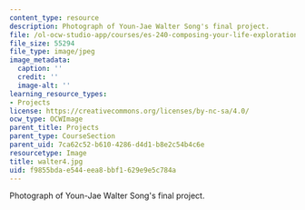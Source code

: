 ```yaml
---
content_type: resource
description: Photograph of Youn-Jae Walter Song's final project.
file: /ol-ocw-studio-app/courses/es-240-composing-your-life-exploration-of-self-through-visual-arts-and-writing-spring-2006/f9855bdae544eea8bbf1629e9e5c784a_walter4.jpg
file_size: 55294
file_type: image/jpeg
image_metadata:
  caption: ''
  credit: ''
  image-alt: ''
learning_resource_types:
- Projects
license: https://creativecommons.org/licenses/by-nc-sa/4.0/
ocw_type: OCWImage
parent_title: Projects
parent_type: CourseSection
parent_uid: 7ca62c52-b610-4286-d4d1-b8e2c54b4c6e
resourcetype: Image
title: walter4.jpg
uid: f9855bda-e544-eea8-bbf1-629e9e5c784a
---
```

Photograph of Youn-Jae Walter Song's final project.